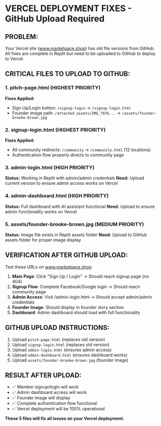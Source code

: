 # VERCEL DEPLOYMENT FIXES - GitHub Upload Required

## PROBLEM:
Your Vercel site (www.marketpace.shop) has old file versions from GitHub. All fixes are complete in Replit but need to be uploaded to GitHub to deploy to Vercel.

## CRITICAL FILES TO UPLOAD TO GITHUB:

### 1. **pitch-page.html** (HIGHEST PRIORITY)
**Fixes Applied:**
- Sign Up/Login button: `/signup-login` → `/signup-login.html`
- Founder image path: `/attached_assets/IMG_7976...` → `/assets/founder-brooke-brown.jpg`

### 2. **signup-login.html** (HIGHEST PRIORITY)
**Fixes Applied:**
- All community redirects: `/community` → `/community.html` (12 locations)
- Authentication flow properly directs to community page

### 3. **admin-login.html** (HIGH PRIORITY)
**Status:** Working in Replit with admin/admin credentials
**Need:** Upload current version to ensure admin access works on Vercel

### 4. **admin-dashboard.html** (HIGH PRIORITY)
**Status:** Full dashboard with AI assistant functional
**Need:** Upload to ensure admin functionality works on Vercel

### 5. **assets/founder-brooke-brown.jpg** (MEDIUM PRIORITY)
**Status:** Image file exists in Replit assets folder
**Need:** Upload to GitHub assets folder for proper image display

## VERIFICATION AFTER GITHUB UPLOAD:

Test these URLs on www.marketpace.shop:

1. **Main Page**: Click "Sign Up / Login" → Should reach signup page (no 404)
2. **Signup Flow**: Complete Facebook/Google login → Should reach community page
3. **Admin Access**: Visit /admin-login.html → Should accept admin/admin credentials
4. **Founder Image**: Should display in founder story section
5. **Dashboard**: Admin dashboard should load with full functionality

## GITHUB UPLOAD INSTRUCTIONS:

1. Upload `pitch-page.html` (replaces old version)
2. Upload `signup-login.html` (replaces old version)  
3. Upload `admin-login.html` (ensures admin access)
4. Upload `admin-dashboard.html` (ensures dashboard works)
5. Upload `assets/founder-brooke-brown.jpg` (founder image)

## RESULT AFTER UPLOAD:
- ✅ Member signup/login will work
- ✅ Admin dashboard access will work  
- ✅ Founder image will display
- ✅ Complete authentication flow functional
- ✅ Vercel deployment will be 100% operational

**These 5 files will fix all issues on your Vercel deployment.**